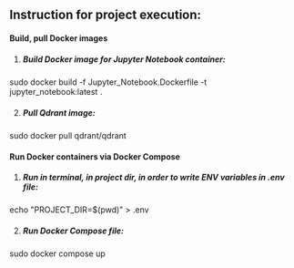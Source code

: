 ## Instruction for project execution:

#### Build, pull Docker images
1) ##### Build Docker image for Jupyter Notebook container:
sudo docker build -f Jupyter_Notebook.Dockerfile -t jupyter_notebook:latest .

2) ##### Pull Qdrant image:
sudo docker pull qdrant/qdrant

#### Run Docker containers via Docker Compose
1) ##### Run in terminal, in project dir, in order to write ENV variables in .env file:
echo "PROJECT_DIR=$(pwd)" > .env

2) ##### Run Docker Compose file:
sudo docker compose up
